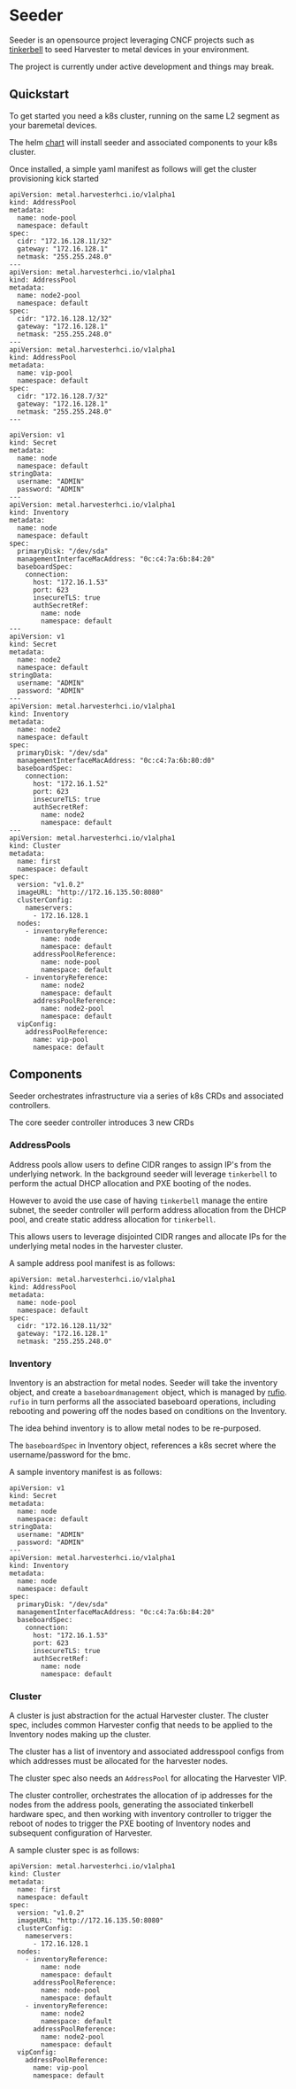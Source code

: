 # Seeder

Seeder is an opensource project leveraging CNCF projects such as [tinkerbell](https://github.com/tinkerbell) to seed Harvester to metal devices in your environment.

The project is currently under active development and things may break.


## Quickstart
To get started you need a k8s cluster, running on the same L2 segment as your baremetal devices.

The helm [chart](./charts) will install seeder and associated components to your k8s cluster.

Once installed, a simple yaml manifest as follows will get the cluster provisioning kick started

```
apiVersion: metal.harvesterhci.io/v1alpha1
kind: AddressPool
metadata:
  name: node-pool
  namespace: default
spec:
  cidr: "172.16.128.11/32"
  gateway: "172.16.128.1"
  netmask: "255.255.248.0"
---
apiVersion: metal.harvesterhci.io/v1alpha1
kind: AddressPool
metadata:
  name: node2-pool
  namespace: default
spec:
  cidr: "172.16.128.12/32"
  gateway: "172.16.128.1"
  netmask: "255.255.248.0"
---
apiVersion: metal.harvesterhci.io/v1alpha1
kind: AddressPool
metadata:
  name: vip-pool
  namespace: default
spec:
  cidr: "172.16.128.7/32"
  gateway: "172.16.128.1"
  netmask: "255.255.248.0"
---

apiVersion: v1
kind: Secret
metadata:
  name: node
  namespace: default
stringData:
  username: "ADMIN"
  password: "ADMIN"
---
apiVersion: metal.harvesterhci.io/v1alpha1
kind: Inventory
metadata:
  name: node
  namespace: default
spec:
  primaryDisk: "/dev/sda"
  managementInterfaceMacAddress: "0c:c4:7a:6b:84:20"
  baseboardSpec:
    connection:
      host: "172.16.1.53"
      port: 623
      insecureTLS: true
      authSecretRef:
        name: node
        namespace: default
---
apiVersion: v1
kind: Secret
metadata:
  name: node2
  namespace: default
stringData:
  username: "ADMIN"
  password: "ADMIN"
---
apiVersion: metal.harvesterhci.io/v1alpha1
kind: Inventory
metadata:
  name: node2
  namespace: default
spec:
  primaryDisk: "/dev/sda"
  managementInterfaceMacAddress: "0c:c4:7a:6b:80:d0"
  baseboardSpec:
    connection:
      host: "172.16.1.52"
      port: 623
      insecureTLS: true
      authSecretRef:
        name: node2
        namespace: default
---
apiVersion: metal.harvesterhci.io/v1alpha1
kind: Cluster
metadata:
  name: first
  namespace: default
spec:
  version: "v1.0.2"
  imageURL: "http://172.16.135.50:8080"
  clusterConfig:
    nameservers:
      - 172.16.128.1
  nodes:
    - inventoryReference:
        name: node
        namespace: default
      addressPoolReference:
        name: node-pool
        namespace: default
    - inventoryReference:
        name: node2
        namespace: default
      addressPoolReference:
        name: node2-pool
        namespace: default
  vipConfig:
    addressPoolReference:
      name: vip-pool
      namespace: default

```

## Components
Seeder orchestrates infrastructure via a series of k8s CRDs and associated controllers.

The core seeder controller introduces 3 new CRDs

### AddressPools
Address pools allow users to define CIDR ranges to assign IP's from the underlying network. In the background seeder will leverage `tinkerbell` to perform the actual DHCP allocation and PXE booting of the nodes.

However to avoid the use case of having `tinkerbell` manage the entire subnet, the seeder controller will perform address allocation from the DHCP pool, and create static address allocation for `tinkerbell`. 

This allows users to leverage disjointed CIDR ranges and allocate IPs for the underlying metal nodes in the harvester cluster.

A sample address pool manifest is as follows:

```
apiVersion: metal.harvesterhci.io/v1alpha1
kind: AddressPool
metadata:
  name: node-pool
  namespace: default
spec:
  cidr: "172.16.128.11/32"
  gateway: "172.16.128.1"
  netmask: "255.255.248.0"
```

### Inventory
Inventory is an abstraction for metal nodes. Seeder will take the inventory object, and create a `baseboardmanagement` object, which is managed by [rufio](https://github.com/tinkerbell/rufio). `rufio` in turn performs all the associated baseboard operations, including rebooting and powering off the nodes based on conditions on the Inventory.

The idea behind inventory is to allow metal nodes to be re-purposed. 

The `baseboardSpec` in Inventory object, references a k8s secret where the username/password for the bmc.

A sample inventory manifest is as follows:

```
apiVersion: v1
kind: Secret
metadata:
  name: node
  namespace: default
stringData:
  username: "ADMIN"
  password: "ADMIN"
---
apiVersion: metal.harvesterhci.io/v1alpha1
kind: Inventory
metadata:
  name: node
  namespace: default
spec:
  primaryDisk: "/dev/sda"
  managementInterfaceMacAddress: "0c:c4:7a:6b:84:20"
  baseboardSpec:
    connection:
      host: "172.16.1.53"
      port: 623
      insecureTLS: true
      authSecretRef:
        name: node
        namespace: default
```

### Cluster
A cluster is just abstraction for the actual Harvester cluster. The cluster spec, includes common Harvester config that needs to be applied to the Inventory nodes making up the cluster.

The cluster has a list of inventory and associated addresspool configs from which addresses must be allocated for the harvester nodes.

The cluster spec also needs an `AddressPool` for allocating the Harvester VIP.

The cluster controller, orchestrates the allocation of ip addresses for the nodes from the address pools, generating the associated tinkerbell hardware spec, and then working with inventory controller to trigger the reboot of nodes to trigger the PXE booting of Inventory nodes and subsequent configuration of Harvester.

A sample cluster spec is as follows:

```
apiVersion: metal.harvesterhci.io/v1alpha1
kind: Cluster
metadata:
  name: first
  namespace: default
spec:
  version: "v1.0.2"
  imageURL: "http://172.16.135.50:8080"
  clusterConfig:
    nameservers:
      - 172.16.128.1
  nodes:
    - inventoryReference:
        name: node
        namespace: default
      addressPoolReference:
        name: node-pool
        namespace: default
    - inventoryReference:
        name: node2
        namespace: default
      addressPoolReference:
        name: node2-pool
        namespace: default
  vipConfig:
    addressPoolReference:
      name: vip-pool
      namespace: default
```      